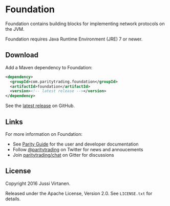 # Foundation

Foundation contains building blocks for implementing network protocols on the
JVM.

Foundation requires Java Runtime Environment (JRE) 7 or newer.

## Download

Add a Maven dependency to Foundation:

```xml
<dependency>
  <groupId>com.paritytrading.foundation</groupId>
  <artifactId>foundation</artifactId>
  <version><!-- latest release --></version>
</dependency>
```

See the [latest release][] on GitHub.

  [latest release]: https://github.com/paritytrading/foundation/releases/latest

## Links

For more information on Foundation:

- See [Parity Guide](https://github.com/paritytrading/documentation) for the
  user and developer documentation
- Follow [@paritytrading](https://twitter.com/paritytrading) on Twitter for
  news and annoucements
- Join [paritytrading/chat](https://gitter.im/paritytrading/chat) on Gitter
  for discussions

## License

Copyright 2016 Jussi Virtanen.

Released under the Apache License, Version 2.0. See `LICENSE.txt` for details.
